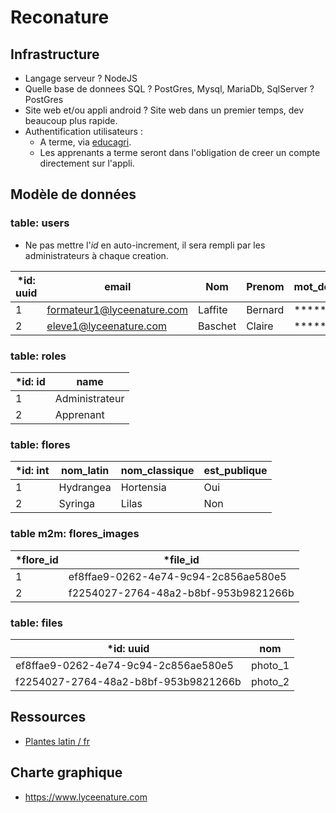 # Reconature

## Infrastructure

- Langage serveur ? NodeJS
- Quelle base de donnees SQL ? PostGres, Mysql, MariaDb, SqlServer ? PostGres
- Site web et/ou appli android ? Site web dans un premier temps, dev beaucoup plus rapide.
- Authentification utilisateurs :
  - A terme, via [educagri](https://auth.educagri.fr/cas/login).
  - Les apprenants a terme seront dans l'obligation de creer un compte directement sur l'appli.

## Modèle de données

### table: users

- Ne pas mettre l'_*id*_ en auto-increment, il sera rempli par les administrateurs à chaque creation.

| \*id: uuid | email                      | Nom     | Prenom  | mot_de_passe     | role_id |
| ---------- | -------------------------- | ------- | ------- | ---------------- | ------- |
| 1          | formateur1@lyceenature.com | Laffite | Bernard | \*\*\*\*\*\*\*\* | 1       |
| 2          | eleve1@lyceenature.com     | Baschet | Claire  | \*\*\*\*\*\*\*\* | 2       |

### table: roles

| \*id: id | name           |
| -------- | -------------- |
| 1        | Administrateur |
| 2        | Apprenant      |

### table: flores

| \*id: int | nom_latin | nom_classique | est_publique |
| --------- | --------- | ------------- | ------------ |
| 1         | Hydrangea | Hortensia     | Oui          |
| 2         | Syringa   | Lilas         | Non          |

### table m2m: flores_images

| \*flore_id | \*file_id                            |
| ---------- | ------------------------------------ |
| 1          | ef8ffae9-0262-4e74-9c94-2c856ae580e5 |
| 2          | f2254027-2764-48a2-b8bf-953b9821266b |

### table: files

| \*id: uuid                           | nom     |
| ------------------------------------ | ------- |
| ef8ffae9-0262-4e74-9c94-2c856ae580e5 | photo_1 |
| f2254027-2764-48a2-b8bf-953b9821266b | photo_2 |

## Ressources

- [Plantes latin / fr](https://tecfa.unige.ch/perso/lombardf/calvin/teaching/botanic-latin-fr/conversion-fr-latin.htm)

## Charte graphique

- https://www.lyceenature.com
